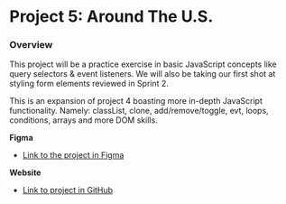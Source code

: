 # Project 5: Around The U.S.

### Overview
This project will be a practice exercise in basic JavaScript concepts like query selectors & event listeners. We will also be taking our first shot at styling form elements reviewed in Sprint 2.

This is an expansion of project 4 boasting more in-depth JavaScript functionality.
Namely: classList, clone, add/remove/toggle, evt, loops, conditions, arrays and more DOM skills.


**Figma**

* [Link to the project in Figma](https://www.figma.com/file/m79HxYeZpOXRw0Tz2eZGOV/Sprint-5%3A-Around-The-U.S.-%7C-desktop-%2B-mobile?node-id=0%3A1)

**Website**

* [Link to project in GitHub](https://xxengineer-practicum.github.io/web_project_4)

